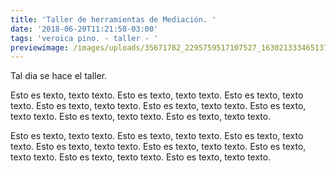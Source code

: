 ```yaml
---
title: 'Taller de herramientas de Mediación. '
date: '2018-06-20T11:21:58-03:00'
tags: 'veroica pino. - taller - '
previewimage: /images/uploads/35671782_2295759517107527_1630213334651371520_n.jpg
---
```

Tal dia se hace el taller.

Esto es texto, texto texto.
Esto es texto, texto texto.
Esto es texto, texto texto.
Esto es texto, texto texto.
Esto es texto, texto texto.
Esto es texto, texto texto.
Esto es texto, texto texto.
Esto es texto, texto texto.

Esto es texto, texto texto.
Esto es texto, texto texto.
Esto es texto, texto texto.
Esto es texto, texto texto.
Esto es texto, texto texto.
Esto es texto, texto texto.
Esto es texto, texto texto.
Esto es texto, texto texto.

